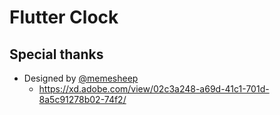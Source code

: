 # Flutter Clock

## Special thanks

- Designed by [@memesheep](https://github.com/memesheep)
  - https://xd.adobe.com/view/02c3a248-a69d-41c1-701d-8a5c91278b02-74f2/
